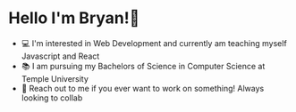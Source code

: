 # Hello I'm Bryan!👋

- 💻 I'm interested in Web Development and currently am teaching myself Javascript and React
- 📚 I am pursuing my Bachelors of Science in Computer Science at Temple University
- 📩 Reach out to me if you ever want to work on something! Always looking to collab
